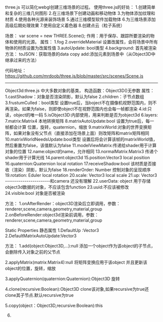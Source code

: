 three.js 可以简化webgl创建三维场景的过程。
使用three.js的好处：
1.创建简单和复杂的三维几何图形
2.在三维场景下创建动画和移动物体
3.为物体添加纹理和材质
4.使用各种光源来装饰场景
5.通过三维模型软件加载物体
6.为三维场景添加高级后期处理效果
7.使用自定义着色器
8.创建点云（粒子系统）


场景：
var scene = new THREE.Scene();
作用：用于保存、跟踪所要渲染的物体和使用的光源。
属性：
1.fog
2.overrideMaterial 设置改属性，会将场景中所有物体的材质设置为改属性值
3.autoUpdate: bool类型 
4.background: 首先被渲染
方法：
toJSON：获取场景的data
copy
add:添加元素到场景中（从Object3D中继承过来的方法）

代码地址：https://github.com/mrdoob/three.js/blob/master/src/scenes/Scene.js

---------------------------------------------------------------------------------------
Object3d:three.js 中大多数对象的基类，
构造函数：Object3D()无参数
属性：
1.castShadow：对象是否渲染阴影，默认为false
2.children：子节点数组
3.frustumCulled：bool类型  设置true后，当boject不在摄像机视野范围内，则不再渲染。如果为false，则即使object不在视野范围内也会每一帧都渲染
4.id:只读，object的唯一码
5.isObject3D:内部使用，用来判断是否为object3d
6.layers:
7.matrix:Matrix4  本地转换矩阵
8.matrixAutoUpdate:bool  设置为true后，每一帧都会计算  位置，旋转，quaternion，缩放
9.matrixWorld:对象的世界变换矩阵，如果对象没有父节点（直接添加在场景上面）则改矩阵和matrix矩阵相同
10.matrixWorldNeedsUpdate:bool类型  设置后将会计算该帧的matrixWorld值，然后重置为false，该值默认为false
11.modelViewMatrix:传递给shader用于计算对象的位置
12.name:object的name，允许相同
13.normalMatrix:Matrix3 传递个shader用于计算光线
14.parent:object3d
15.position:Vector3   local position
16.quaternion:Quaternion   local rotation
17.receiveShadow:bool  该材质是否接收（渲染）阴影，默认为false
18.renderOrder: Number   控制对象的呈现顺序
19.rotation: Eduler   local rotation
20.scale: Vector3   local scale
21.up: Vector3  -----------------------和camera 还没有理解
22.userData: object   用于存储object3d数据的对象，不应该包含function
23.uuid:不应该被修改
24.visible:bool  对象是否被渲染

方法：
1.onAfterRender：object3D渲染后立即调用，参数：renderer,scene,camera,geometry,material,group
2.onBeforeRender:object3d渲染前调用，参数：renderer,scene,camera,geometry,material,group

Static Properties 静态属性
1.DefaultUp :Vector3
2.DefaultMatrixAutoUpdate:Vector3

方法：
1.add(object:Object3D,...):null
添加一个object作为该object的子节点，会删除传入对象之前的父节点

2.applyMatrix(matrix:Matrix4):null
将矩阵变换应用于该object 并且更新该object的位置，旋转，缩放

3.applyQuaternion(quaternion:Quaternion):Object3D
旋转

4.clone(recursive:Boolean):Object3D
clone该对象,如果recursive为true还clone其子节点.默认recursive为true

5.copy(object：Object3D,recursive:Boolean):this


6.






